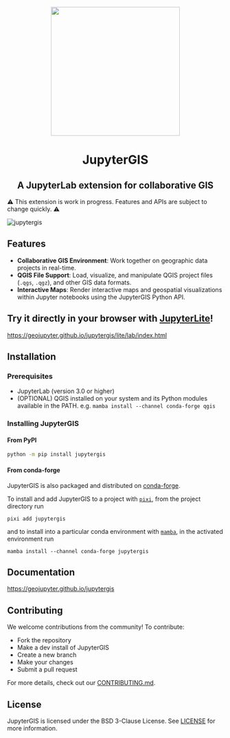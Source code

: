 <p align="center"><img width="300" src="https://raw.githubusercontent.com/geojupyter/jupytergis/main/packages/base/style/icons/logo.svg"></p>
<h1 align="center">JupyterGIS</h1>
<h2 align="center">A JupyterLab extension for collaborative GIS</h1>

⚠️ This extension is work in progress. Features and APIs are subject to change quickly. ⚠️

![jupytergis](./jupytergis.png)

## Features

- **Collaborative GIS Environment**: Work together on geographic data projects in real-time.
- **QGIS File Support**: Load, visualize, and manipulate QGIS project files (`.qgs`, `.qgz`), and other GIS data formats.
- **Interactive Maps**: Render interactive maps and geospatial visualizations within Jupyter notebooks using the JupyterGIS Python API.

## Try it directly in your browser with [JupyterLite](https://jupyterlite.readthedocs.io/en/stable/?badge=latest)!

https://geojupyter.github.io/jupytergis/lite/lab/index.html

## Installation

### Prerequisites

- JupyterLab (version 3.0 or higher)
- (OPTIONAL) QGIS installed on your system and its Python modules available in the PATH. e.g. `mamba install --channel conda-forge qgis`

### Installing JupyterGIS

#### From PyPI

```bash
python -m pip install jupytergis
```

#### From conda-forge

JupyterGIS is also packaged and distributed on [conda-forge](https://github.com/conda-forge/jupytergis-packages-feedstock).

To install and add JupyterGIS to a project with [`pixi`](https://pixi.sh/), from the project directory run

```
pixi add jupytergis
```

and to install into a particular conda environment with [`mamba`](https://mamba.readthedocs.io/), in the activated environment run

```
mamba install --channel conda-forge jupytergis
```

## Documentation

https://geojupyter.github.io/jupytergis

## Contributing

We welcome contributions from the community! To contribute:

- Fork the repository
- Make a dev install of JupyterGIS
- Create a new branch
- Make your changes
- Submit a pull request

For more details, check out our [CONTRIBUTING.md](./CONTRIBUTING.md).

## License

JupyterGIS is licensed under the BSD 3-Clause License. See [LICENSE](./LICENSE) for more information.
